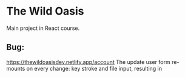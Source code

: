 # The Wild Oasis

Main project in React course.

## Bug:

https://thewildoasisdev.netlify.app/account
The update user form re-mounts on every change: key stroke and file input, resulting in
